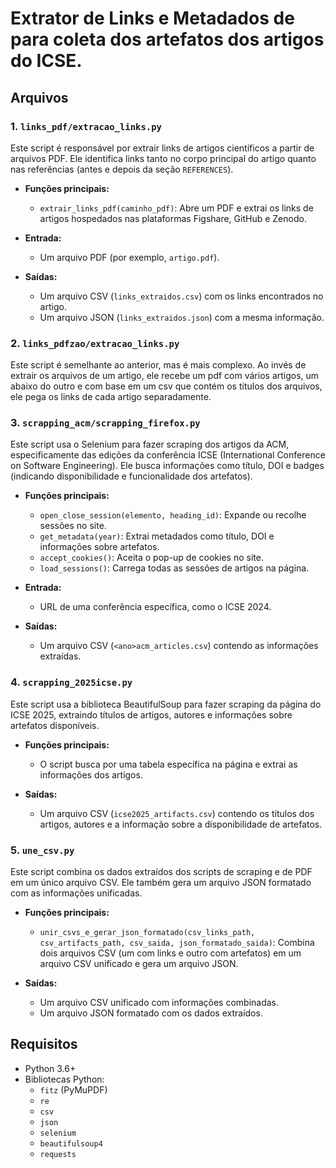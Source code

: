 # Extrator de Links e Metadados de para coleta dos artefatos dos artigos do ICSE.

## Arquivos

### 1. `links_pdf/extracao_links.py`

Este script é responsável por extrair links de artigos científicos a partir de arquivos PDF. Ele identifica links tanto no corpo principal do artigo quanto nas referências (antes e depois da seção `REFERENCES`).

- **Funções principais:**
  - `extrair_links_pdf(caminho_pdf)`: Abre um PDF e extrai os links de artigos hospedados nas plataformas Figshare, GitHub e Zenodo.
  
- **Entrada:**
  - Um arquivo PDF (por exemplo, `artigo.pdf`).

- **Saídas:**
  - Um arquivo CSV (`links_extraidos.csv`) com os links encontrados no artigo.
  - Um arquivo JSON (`links_extraidos.json`) com a mesma informação.

### 2. `links_pdfzao/extracao_links.py`

Este script é semelhante ao anterior, mas é mais complexo.
Ao invés de extrair os arquivos de um artigo, ele recebe um pdf com vários artigos, um abaixo do outro e com base em um csv que contém os titulos dos arquivos, ele pega os links de cada artigo separadamente.

### 3. `scrapping_acm/scrapping_firefox.py`

Este script usa o Selenium para fazer scraping dos artigos da ACM, especificamente das edições da conferência ICSE (International Conference on Software Engineering). Ele busca informações como título, DOI e badges (indicando disponibilidade e funcionalidade dos artefatos).

- **Funções principais:**
  - `open_close_session(elemento, heading_id)`: Expande ou recolhe sessões no site.
  - `get_metadata(year)`: Extrai metadados como título, DOI e informações sobre artefatos.
  - `accept_cookies()`: Aceita o pop-up de cookies no site.
  - `load_sessions()`: Carrega todas as sessões de artigos na página.
  
- **Entrada:**
  - URL de uma conferência específica, como o ICSE 2024.

- **Saídas:**
  - Um arquivo CSV (`<ano>acm_articles.csv`) contendo as informações extraídas.

### 4. `scrapping_2025icse.py`

Este script usa a biblioteca BeautifulSoup para fazer scraping da página do ICSE 2025, extraindo títulos de artigos, autores e informações sobre artefatos disponíveis.

- **Funções principais:**
  - O script busca por uma tabela específica na página e extrai as informações dos artigos.

- **Saídas:**
  - Um arquivo CSV (`icse2025_artifacts.csv`) contendo os títulos dos artigos, autores e a informação sobre a disponibilidade de artefatos.

### 5. `une_csv.py`

Este script combina os dados extraídos dos scripts de scraping e de PDF em um único arquivo CSV. Ele também gera um arquivo JSON formatado com as informações unificadas.

- **Funções principais:**
  - `unir_csvs_e_gerar_json_formatado(csv_links_path, csv_artifacts_path, csv_saida, json_formatado_saida)`: Combina dois arquivos CSV (um com links e outro com artefatos) em um arquivo CSV unificado e gera um arquivo JSON.

- **Saídas:**
  - Um arquivo CSV unificado com informações combinadas.
  - Um arquivo JSON formatado com os dados extraídos.

## Requisitos

- Python 3.6+
- Bibliotecas Python:
  - `fitz` (PyMuPDF)
  - `re`
  - `csv`
  - `json`
  - `selenium`
  - `beautifulsoup4`
  - `requests`

